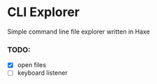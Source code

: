 # CLI Explorer

Simple command line file explorer written in Haxe

### TODO:

- [x] open files
- [ ] keyboard listener
